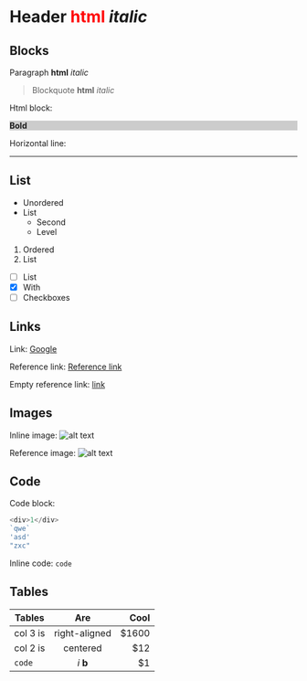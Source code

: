 # Header <span style="color: red">html</span> *italic*

## Blocks

Paragraph <b>html</b> *italic*

> Blockquote <b>html</b> *italic*

Html block:

<div style="background: #ccc">
	<b>Bold</b>
</div>

Horizontal line:

---

## List

- Unordered
- List
  - Second
  - Level

1. Ordered
2. List

- [ ] List
- [x] With
- [ ] Checkboxes

## Links

Link: [Google](http://google.com "Title")

Reference link: [Reference link][link]

Empty reference link: [link]

## Images

Inline image: 
![alt text](http://via.placeholder.com/100x100 "Title")

Reference image: 
![alt text][image]

## Code

Code block:

```js
<div>1</div>
`qwe`
'asd'
"zxc"
```

Inline code: `code`

## Tables

| Tables        | Are           | Cool  |
| ------------- |:-------------:| -----:|
| col 3 is      | right-aligned | $1600 |
| col 2 is      | centered      |   $12 |
| `code`        | *i* <b>b</b>  |    $1 |
 
[image]: http://via.placeholder.com/100x100 "Title"
[link]: http://www.reddit.com
